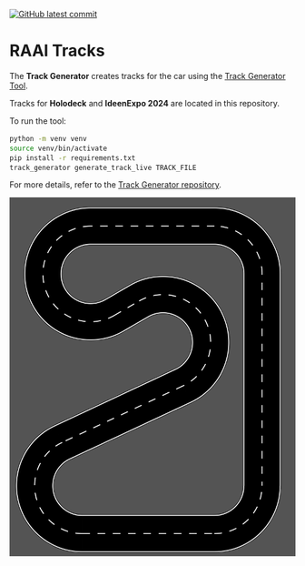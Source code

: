 [![GitHub latest commit](https://badgen.net/github/last-commit/race-against-ai/raai_tracks)](https://GitHub.com/race-against-ai/raai_tracks/commit/)

# RAAI Tracks

The **Track Generator** creates tracks for the car using the [Track Generator Tool](https://github.com/twyleg/track_generator).

Tracks for **Holodeck** and **IdeenExpo 2024** are located in this repository.

To run the tool:

  ```bash
  python -m venv venv
  source venv/bin/activate
  pip install -r requirements.txt
  track_generator generate_track_live TRACK_FILE
  ```

For more details, refer to the [Track Generator repository](https://github.com/twyleg/track_generator).

<img src="output/holodeck/holodeck.svg" width="800"/>


